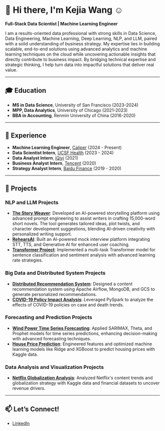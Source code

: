 # 👋 Hi there, I'm Kejia Wang ☺  
**Full-Stack Data Scientist | Machine Learning Engineer**  

I am a results-oriented data professional with strong skills in Data Science, Data Engineering, Machine Learning, Deep Learning, NLP, and LLM, paired with a solid understanding of business strategy. My expertise lies in building scalable, end-to-end solutions using advanced analytics and machine learning techniques on the cloud while uncovering actionable insights that directly contribute to business impact. By bridging technical expertise and strategic thinking, I help turn data into impactful solutions that deliver real value.  

---

## 🎓 Education  
- **MS in Data Science**, University of San Francisco (2023-2024)  
- **MPP, Data Analytics**, University of Chicago (2021-2023)  
- **BBA in Accounting**, Renmin University of China (2016-2020)  

---

## 💼 Experience  
- **Machine Learning Engineer**, [Caliper](https://www.caliper.care/) (2024 - Present)  
- **Data Scientist Intern**, [UCSF Health](https://psych.ucsf.edu/) (2023 - 2024)  
- **Data Analyst Intern**, [iQiyi](https://www.iq.com/?lang=en_us) (2021)  
- **Business Analyst Intern**, [Tencent](https://wetv.vip/en) (2020)  
- **Strategy Analyst Intern**, [Baidu Finance](https://www.duxiaoman.com/) (2019 - 2020)  

---

## 💭 Projects  

### NLP and LLM Projects
- **[The Story Weaver](https://chatgpt.com/g/g-67858330e6cc81919bd8d928b5e5f86a-the-story-weaver)**: Developed an AI-powered storytelling platform using advanced prompt engineering to assist writers in crafting 15,000-word short novels. The tool generates tailored ideas, plot twists, and character development suggestions, blending AI-driven creativity with personalized writing support.
- **[RehearsAI](https://github.com/christawxp/RehearsAI-server)**: Built an AI-powered mock interview platform integrating STT, TTS, and Generative AI for enhanced user coaching.
- **[Transformer Project](https://github.com/christawxp/transformer-project)**: Implemented a multi-task Transformer model for sentence classification and sentiment analysis with advanced learning rate strategies.

### Big Data and Distributed System Projects  
- **[Distributed Recommendation System](https://github.com/christawxp/Distributed_Recommendation_System)**: Designed a content recommendation system using Apache Airflow, MongoDB, and GCS to generate personalized recommendations.  
- **[COVID-19 Policy Impact Analysis](https://github.com/christawxp/COVID19_Policy_Impact_Analysis)**: Leveraged PySpark to analyze the effects of COVID-19 policies on case and death trends.  

### Forecasting and Prediction Projects  
- **[Wind Power Time Series Forecasting](https://github.com/christawxp/Wind_Power_Forecasting)**: Applied SARIMAX, Theta, and Prophet models for time series predictions, enhancing decision-making with advanced forecasting techniques.  
- **[House Price Prediction](https://github.com/christawxp/House_Price_Prediction)**: Engineered features and optimized machine learning models like Ridge and XGBoost to predict housing prices with Kaggle data.  

### Data Analysis and Visualization Projects  
- **[Netflix Globalization Analysis](https://github.com/christawxp/Netflix_Globalization_Analysis)**: Analyzed Netflix's content trends and globalization strategy with Kaggle data and financial datasets to uncover revenue drivers.  

---

## 📫 Let’s Connect!  
- [LinkedIn](https://www.linkedin.com/in/kejia-wang/)  
